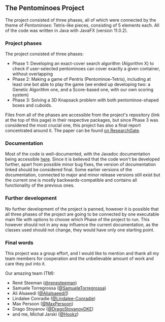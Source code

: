 ## The Pentominoes Project

The project consisted of three phases, all of which were connected by the theme of *Pentominoes*: Tetris-like pieces, consisting of 5 elements each. All of the code was written in Java with JavaFX (version 11.0.2).

### Project phases
The project consisted of three phases:
* Phase 1: Developing an exact-cover search algorithm (Algorithm X) to check if user-selected pentominoes can cover exactly a given container, without overlapping
* Phase 2: Making a game of Pentris (Pentominoe-Tetris), including at least one bot able to play the game (we ended up developing two: a Genetic Algorithm one, and a Score-based one, with our own scoring system)
* Phase 3: Solving a 3D Knapsack problem with both pentominoe-shaped boxes and cuboids.

Files from all of the phases are accessible from the project's repository (link at the top of this page) in their respective packages, but since Phase 3 was considered the most crucial one, this project has also a final report concentrated around it. The paper can be found [on ResearchGate](https://www.researchgate.net/publication/338749799_3D_Knapsack_Problem).

### Documentation
Most of the code is well-documented, with the Javadoc documentation being accessible [here](https://hookz.github.io/pentominoes/javadoc). Since it is believed that the code won't be developed further, apart from possible minor bug fixes, the version of documentation linked should be considered final. Some earlier versions of the documentation, connected to major and minor release versions still exist but the current one is mostly backwards-compatible and contains all functionality of the previous ones.

### Further development

No further development of the project is panned, however it is possible that all three phases of the project are going to be connected by one executable main file with options to choose which Phase of the project to run. This however should not in any way influence the current documentation, as the classes used should not change, they would have only one starting point.

### Final words

This project was a group effort, and I would like to mention and thank all my team members for cooperation and the unbelievable amount of work and care they put into it.

Our amazing team (TM):
* René Steeman ([@renesteeman](https://github.com/renesteeman))
* Samuele Torregrossa ([@SamueleTorregrossa](https://github.com/SamueleTorregrossa))
* Ali Alsaeedi ([@Alialsaeedi1](https://github.com/Alialsaeedi1))
* Lindalee Conradie ([@Lindalee-Conradie](https://github.com/Lindalee-Conradie))
* Max Persoon ([@MaxPersoon](https://github.com/MaxPersoon))
* Drago Stoyanov ([@DragoStoyanovDKE](https://github.com/DragoStoyanovDKE))
* and me, Michał Jarski ([@Hookz](https://www.github.com/Hookz))
